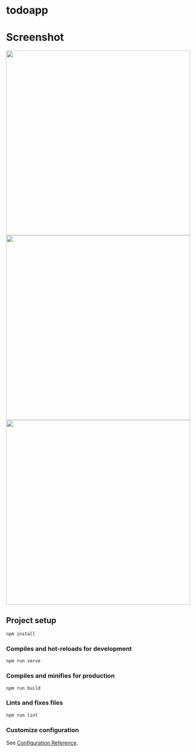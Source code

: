 # todoapp

# Screenshot
<img src="https://www.karabayyazilim.com/storage/files/shares/todoapp.jpg" height="500">
<img src="https://www.karabayyazilim.com/storage/files/shares/todoapp-2.jpg" height="500">
<img src="https://www.karabayyazilim.com/storage/files/shares/todoapp-3.jpg" height="500">

## Project setup
```
npm install
```

### Compiles and hot-reloads for development
```
npm run serve
```

### Compiles and minifies for production
```
npm run build
```

### Lints and fixes files
```
npm run lint
```

### Customize configuration
See [Configuration Reference](https://cli.vuejs.org/config/).
